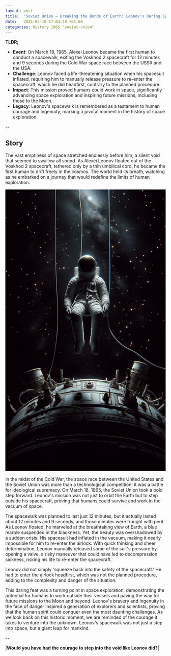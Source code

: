 ```yaml
---
layout: post
title:  "Soviet Union – Breaking the Bonds of Earth: Leonov's Daring Spacewalk of 1965"
date:   2025-03-18 17:04:49 +01:00
categories: history 1965 "soviet-union"
---
```


**TLDR;**
- **Event**: On March 18, 1965, Alexei Leonov became the first human to conduct a spacewalk, exiting the Voskhod 2 spacecraft for 12 minutes and 9 seconds during the Cold War space race between the USSR and the USA.
- **Challenge**: Leonov faced a life-threatening situation when his spacesuit inflated, requiring him to manually release pressure to re-enter the spacecraft, which he did headfirst, contrary to the planned procedure.
- **Impact**: This mission proved humans could work in space, significantly advancing space exploration and inspiring future missions, including those to the Moon.
- **Legacy**: Leonov's spacewalk is remembered as a testament to human courage and ingenuity, marking a pivotal moment in the history of space exploration.

--

## Story

The vast emptiness of space stretched endlessly before him, a silent void that seemed to swallow all sound. As Alexei Leonov floated out of the Voskhod 2 spacecraft, tethered only by a thin umbilical cord, he became the first human to drift freely in the cosmos. The world held its breath, watching as he embarked on a journey that would redefine the limits of human exploration.

![Image](/assets/images/18_March_63d7d96fb7a36c2d412a2b47a15f62b1.png)

In the midst of the Cold War, the space race between the United States and the Soviet Union was more than a technological competition; it was a battle for ideological supremacy. On March 18, 1965, the Soviet Union took a bold step forward. Leonov's mission was not just to orbit the Earth but to step outside his spacecraft, proving that humans could survive and work in the vacuum of space.

The spacewalk was planned to last just 12 minutes, but it actually lasted about 12 minutes and 9 seconds, and those minutes were fraught with peril. As Leonov floated, he marveled at the breathtaking view of Earth, a blue marble suspended in the blackness. Yet, the beauty was overshadowed by a sudden crisis. His spacesuit had inflated in the vacuum, making it nearly impossible for him to re-enter the airlock. With quick thinking and sheer determination, Leonov manually released some of the suit's pressure by opening a valve, a risky maneuver that could have led to decompression sickness, risking his life to re-enter the spacecraft.

Leonov did not simply 'squeeze back into the safety of the spacecraft.' He had to enter the airlock headfirst, which was not the planned procedure, adding to the complexity and danger of the situation.

This daring feat was a turning point in space exploration, demonstrating the potential for humans to work outside their vessels and paving the way for future missions to the Moon and beyond. Leonov's bravery and ingenuity in the face of danger inspired a generation of explorers and scientists, proving that the human spirit could conquer even the most daunting challenges. As we look back on this historic moment, we are reminded of the courage it takes to venture into the unknown. Leonov's spacewalk was not just a step into space, but a giant leap for mankind.

--

|**Would you have had the courage to step into the void like Leonov did?**|

